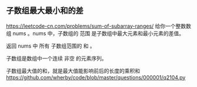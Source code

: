 # 

##  子数组最大最小和的差
https://leetcode-cn.com/problems/sum-of-subarray-ranges/
给你一个整数数组 nums 。nums 中，子数组的 范围 是子数组中最大元素和最小元素的差值。

返回 nums 中 所有 子数组范围的 和 。

子数组是数组中一个连续 非空 的元素序列。

子数组最大值的和，就是最大值能影响前后的长度的乘积和
https://github.com/wherby/code/blob/master/questions/000001/q2104.py


